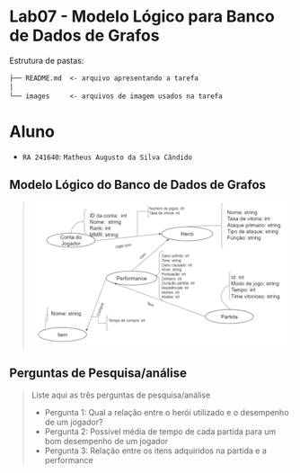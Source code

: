 # Lab07 - Modelo Lógico para Banco de Dados de Grafos

Estrutura de pastas:

~~~
├── README.md  <- arquivo apresentando a tarefa
│
└── images     <- arquivos de imagem usados na tarefa
~~~

# Aluno
* `RA 241640`: `Matheus Augusto da Silva Cândido`

## Modelo Lógico do Banco de Dados de Grafos

> ![Diagrama de Orquestração](images/modelo-logico-grafos.png)

## Perguntas de Pesquisa/análise

> Liste aqui as três perguntas de pesquisa/análise
> * Pergunta 1: Qual a relação entre o herói utilizado e o desempenho de um jogador?
> * Pergunta 2: Possivel média de tempo de cada partida para um bom desempenho de um jogador
> * Pergunta 3: Relação entre os itens adquiridos na partida e a performance